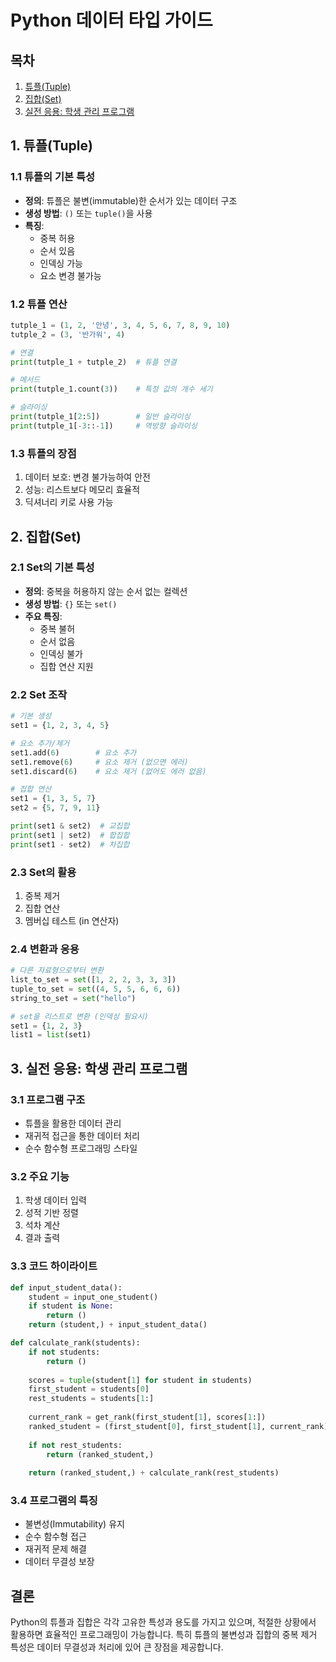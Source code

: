 # Python 데이터 타입 가이드

## 목차
1. [튜플(Tuple)](#1-튜플tuple)
2. [집합(Set)](#2-집합set)
3. [실전 응용: 학생 관리 프로그램](#3-실전-응용-학생-관리-프로그램)

## 1. 튜플(Tuple)

### 1.1 튜플의 기본 특성
- **정의**: 튜플은 불변(immutable)한 순서가 있는 데이터 구조
- **생성 방법**: `()` 또는 `tuple()`을 사용
- **특징**:
  - 중복 허용
  - 순서 있음
  - 인덱싱 가능
  - 요소 변경 불가능

### 1.2 튜플 연산
```python
tutple_1 = (1, 2, '안녕', 3, 4, 5, 6, 7, 8, 9, 10)
tutple_2 = (3, '반가워', 4)

# 연결
print(tutple_1 + tutple_2)  # 튜플 연결

# 메서드
print(tutple_1.count(3))    # 특정 값의 개수 세기

# 슬라이싱
print(tutple_1[2:5])        # 일반 슬라이싱
print(tutple_1[-3::-1])     # 역방향 슬라이싱
```

### 1.3 튜플의 장점
1. 데이터 보호: 변경 불가능하여 안전
2. 성능: 리스트보다 메모리 효율적
3. 딕셔너리 키로 사용 가능

## 2. 집합(Set)

### 2.1 Set의 기본 특성
- **정의**: 중복을 허용하지 않는 순서 없는 컬렉션
- **생성 방법**: `{}` 또는 `set()`
- **주요 특징**:
  - 중복 불허
  - 순서 없음
  - 인덱싱 불가
  - 집합 연산 지원

### 2.2 Set 조작
```python
# 기본 생성
set1 = {1, 2, 3, 4, 5}

# 요소 추가/제거
set1.add(6)        # 요소 추가
set1.remove(6)     # 요소 제거 (없으면 에러)
set1.discard(6)    # 요소 제거 (없어도 에러 없음)

# 집합 연산
set1 = {1, 3, 5, 7}
set2 = {5, 7, 9, 11}

print(set1 & set2)  # 교집합
print(set1 | set2)  # 합집합
print(set1 - set2)  # 차집합
```

### 2.3 Set의 활용
1. 중복 제거
2. 집합 연산
3. 멤버십 테스트 (in 연산자)

### 2.4 변환과 응용
```python
# 다른 자료형으로부터 변환
list_to_set = set([1, 2, 2, 3, 3, 3])
tuple_to_set = set((4, 5, 5, 6, 6, 6))
string_to_set = set("hello")

# set을 리스트로 변환 (인덱싱 필요시)
set1 = {1, 2, 3}
list1 = list(set1)
```

## 3. 실전 응용: 학생 관리 프로그램

### 3.1 프로그램 구조
- 튜플을 활용한 데이터 관리
- 재귀적 접근을 통한 데이터 처리
- 순수 함수형 프로그래밍 스타일

### 3.2 주요 기능
1. 학생 데이터 입력
2. 성적 기반 정렬
3. 석차 계산
4. 결과 출력

### 3.3 코드 하이라이트
```python
def input_student_data():
    student = input_one_student()
    if student is None:
        return ()
    return (student,) + input_student_data()

def calculate_rank(students):
    if not students:
        return ()
    
    scores = tuple(student[1] for student in students)
    first_student = students[0]
    rest_students = students[1:]
    
    current_rank = get_rank(first_student[1], scores[1:])
    ranked_student = (first_student[0], first_student[1], current_rank)
    
    if not rest_students:
        return (ranked_student,)
    
    return (ranked_student,) + calculate_rank(rest_students)
```

### 3.4 프로그램의 특징
- 불변성(Immutability) 유지
- 순수 함수형 접근
- 재귀적 문제 해결
- 데이터 무결성 보장

## 결론
Python의 튜플과 집합은 각각 고유한 특성과 용도를 가지고 있으며, 적절한 상황에서 활용하면 효율적인 프로그래밍이 가능합니다. 특히 튜플의 불변성과 집합의 중복 제거 특성은 데이터 무결성과 처리에 있어 큰 장점을 제공합니다.
